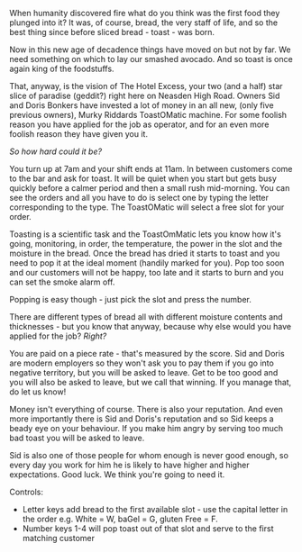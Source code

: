 When humanity discovered fire what do you think was the first food they plunged into it? It was, of course, bread, the very staff of life, and so the best thing since before sliced bread - toast - was born.

Now in this new age of decadence things have moved on but not by far. We need something on which to lay our smashed avocado. And so toast is once again king of the foodstuffs.

That, anyway, is the vision of The Hotel Excess, your two (and a half) star slice of paradise (geddit?) right here on Neasden High Road. Owners Sid and Doris Bonkers have invested a lot of money in an all new, (only five previous owners), Murky Riddards ToastOMatic machine. For some foolish reason you have applied for the job as operator, and for an even more foolish reason they have given you it.

_So how hard could it be?_

You turn up at 7am and your shift ends at 11am. In between customers come to the bar and ask for toast. It will be quiet when you start but gets busy quickly before a calmer period and then a small rush mid-morning. You can see the orders and all you have to do is select one by typing the letter corresponding to the type. The ToastOMatic will select a free slot for your order.

Toasting is a scientific task and the ToastOmMatic lets you know how it's going, monitoring, in order, the temperature, the power in the slot and the moisture in the bread. Once the bread has dried it starts to toast and you need to pop it at the ideal moment (handily marked for you). Pop too soon and our customers will not be happy, too late and it starts to burn and you can set the smoke alarm off.

Popping is easy though - just pick the slot and press the number.

There are different types of bread all with different moisture contents and thicknesses - but you know that anyway, because why else would you have applied for the job? _Right?_

You are paid on a piece rate - that's measured by the score. Sid and Doris are modern employers so they won't ask you to pay them if you go into negative territory, but you will be asked to leave. Get to be too good and you will also be asked to leave, but we call that winning. If you manage that, do let us know!

Money isn't everything of course. There is also your reputation. And even more importantly there is Sid and Doris's reputation and so Sid keeps a beady eye on your behaviour. If you make him angry by serving too much bad toast you will be asked to leave.

Sid is also one of those people for whom enough is never good enough, so every day you work for him he is likely to have higher and higher expectations.
Good luck. We think you're going to need it.


Controls:

* Letter keys add bread to the first available slot - use the capital letter in the order e.g. White = W, baGel = G, gluten Free = F.
* Number keys 1-4 will pop toast out of that slot and serve to the first matching customer